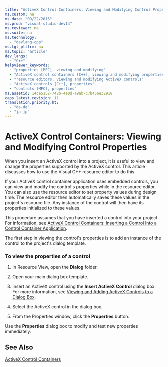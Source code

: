 ```yaml
---
title: "ActiveX Control Containers: Viewing and Modifying Control Properties"
ms.custom: na
ms.date: "09/22/2016"
ms.prod: "visual-studio-dev14"
ms.reviewer: na
ms.suite: na
ms.technology: 
  - "devlang-cpp"
ms.tgt_pltfrm: na
ms.topic: "article"
dev_langs: 
  - "C++"
helpviewer_keywords: 
  - "properties [MFC], viewing and modifying"
  - "ActiveX control containers [C++], viewing and modifying properties"
  - "resource editors, viewing and modifying ActiveX controls"
  - "ActiveX controls [C++], properties"
  - "controls [MFC], properties"
ms.assetid: 14ce5152-742b-4e0d-a9ab-c7b456e32918
caps.latest.revision: 11
translation.priority.ht: 
  - "de-de"
  - "ja-jp"
---
```

# ActiveX Control Containers: Viewing and Modifying Control Properties
When you insert an ActiveX control into a project, it is useful to view and change the properties supported by the ActiveX control. This article discusses how to use the Visual C++ resource editor to do this.  
  
 If your ActiveX control container application uses embedded controls, you can view and modify the control's properties while in the resource editor. You can also use the resource editor to set property values during design time. The resource editor then automatically saves these values in the project's resource file. Any instance of the control will then have its properties initialized to these values.  
  
 This procedure assumes that you have inserted a control into your project. For information, see [ActiveX Control Containers: Inserting a Control Into a Control Container Application](../VS_csharp/activex-control-containers--inserting-a-control-into-a-control-container-application.md).  
  
 The first step in viewing the control's properties is to add an instance of the control to the project's dialog template.  
  
### To view the properties of a control  
  
1.  In Resource View, open the **Dialog** folder.  
  
2.  Open your main dialog box template.  
  
3.  Insert an ActiveX control using the **Insert ActiveX Control** dialog box. For more information, see [Viewing and Adding ActiveX Controls to a Dialog Box](../VS_csharp/viewing-and-adding-activex-controls-to-a-dialog-box.md).  
  
4.  Select the ActiveX control in the dialog box.  
  
5.  From the Properties window, click the **Properties** button.  
  
 Use the **Properties** dialog box to modify and test new properties immediately.  
  
## See Also  
 [ActiveX Control Containers](../VS_csharp/activex-control-containers.md)